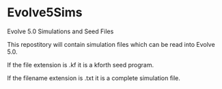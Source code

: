 # Evolve5Sims
Evolve 5.0 Simulations and Seed Files

This repostitory will contain simulation files which can be read into Evolve 5.0.

If the file extension is .kf it is a kforth seed program.

If the filename extension is .txt it is a complete simulation file.

